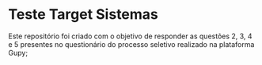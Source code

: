 # Teste Target Sistemas

Este repositório foi criado com o objetivo de responder as questões 2, 3, 4 e 5 presentes no
questionário do processo seletivo realizado na plataforma Gupy;
